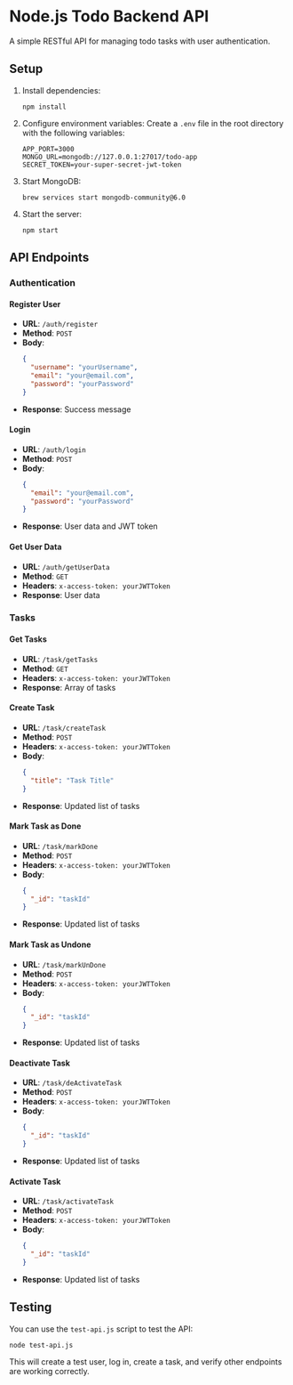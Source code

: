 # Node.js Todo Backend API

A simple RESTful API for managing todo tasks with user authentication.

## Setup

1. Install dependencies:
   ```
   npm install
   ```

2. Configure environment variables:
   Create a `.env` file in the root directory with the following variables:
   ```
   APP_PORT=3000
   MONGO_URL=mongodb://127.0.0.1:27017/todo-app
   SECRET_TOKEN=your-super-secret-jwt-token
   ```

3. Start MongoDB:
   ```
   brew services start mongodb-community@6.0
   ```

4. Start the server:
   ```
   npm start
   ```

## API Endpoints

### Authentication

#### Register User
- **URL**: `/auth/register`
- **Method**: `POST`
- **Body**:
  ```json
  {
    "username": "yourUsername",
    "email": "your@email.com",
    "password": "yourPassword"
  }
  ```
- **Response**: Success message

#### Login
- **URL**: `/auth/login`
- **Method**: `POST`
- **Body**:
  ```json
  {
    "email": "your@email.com",
    "password": "yourPassword"
  }
  ```
- **Response**: User data and JWT token

#### Get User Data
- **URL**: `/auth/getUserData`
- **Method**: `GET`
- **Headers**: `x-access-token: yourJWTToken`
- **Response**: User data

### Tasks

#### Get Tasks
- **URL**: `/task/getTasks`
- **Method**: `GET`
- **Headers**: `x-access-token: yourJWTToken`
- **Response**: Array of tasks

#### Create Task
- **URL**: `/task/createTask`
- **Method**: `POST`
- **Headers**: `x-access-token: yourJWTToken`
- **Body**:
  ```json
  {
    "title": "Task Title"
  }
  ```
- **Response**: Updated list of tasks

#### Mark Task as Done
- **URL**: `/task/markDone`
- **Method**: `POST`
- **Headers**: `x-access-token: yourJWTToken`
- **Body**:
  ```json
  {
    "_id": "taskId"
  }
  ```
- **Response**: Updated list of tasks

#### Mark Task as Undone
- **URL**: `/task/markUnDone`
- **Method**: `POST`
- **Headers**: `x-access-token: yourJWTToken`
- **Body**:
  ```json
  {
    "_id": "taskId"
  }
  ```
- **Response**: Updated list of tasks

#### Deactivate Task
- **URL**: `/task/deActivateTask`
- **Method**: `POST`
- **Headers**: `x-access-token: yourJWTToken`
- **Body**:
  ```json
  {
    "_id": "taskId"
  }
  ```
- **Response**: Updated list of tasks

#### Activate Task
- **URL**: `/task/activateTask`
- **Method**: `POST`
- **Headers**: `x-access-token: yourJWTToken`
- **Body**:
  ```json
  {
    "_id": "taskId"
  }
  ```
- **Response**: Updated list of tasks

## Testing

You can use the `test-api.js` script to test the API:
```
node test-api.js
```

This will create a test user, log in, create a task, and verify other endpoints are working correctly.
